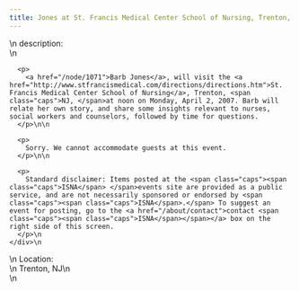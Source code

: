 ```yaml
---
title: Jones at St. Francis Medical Center School of Nursing, Trenton, NJ
---
```


<div class="flexinode-body flexinode-2">
  <div class="flexinode-textarea-1">
    <div class="form-item">
      \n <label>description:</label><br /> \n 
      
      <p>
        <a href="/node/1071">Barb Jones</a>, will visit the <a href="http://www.stfrancismedical.com/directions/directions.htm">St. Francis Medical Center School of Nursing</a>, Trenton, <span class="caps">NJ, </span>at noon on Monday, April 2, 2007. Barb will relate her own story, and share some insights relevant to nurses, social workers and counselors, followed by time for questions.
      </p>\n\n
      
      <p>
        Sorry. We cannot accommodate guests at this event.
      </p>\n\n
      
      <p>
        Standard disclaimer: Items posted at the <span class="caps"><span class="caps">ISNA</span> </span>events site are provided as a public service, and are not necessarily sponsored or endorsed by <span class="caps"><span class="caps">ISNA</span>.</span> To suggest an event for posting, go to the <a href="/about/contact">contact <span class="caps"><span class="caps">ISNA</span></span></a> box on the right side of this screen.
      </p>\n
    </div>\n
  </div>
  
  <div class="flexinode-textfield-2">
    <div class="form-item">
      \n <label>Location:</label><br /> \n Trenton, NJ\n
    </div>\n
  </div>
</div>
